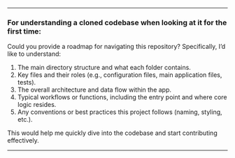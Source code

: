 
---

### For understanding a cloned codebase when looking at it for the first time:
Could you provide a roadmap for navigating this repository? Specifically, I’d like to understand:
1. The main directory structure and what each folder contains.
2. Key files and their roles (e.g., configuration files, main application files, tests).
3. The overall architecture and data flow within the app.
4. Typical workflows or functions, including the entry point and where core logic resides.
5. Any conventions or best practices this project follows (naming, styling, etc.).

This would help me quickly dive into the codebase and start contributing effectively.

---
